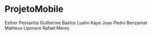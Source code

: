 # ProjetoMobile
Esther Pessanha
Guilherme Bastos
Luahn Kaye
Joao Pedro Benzamat
Matheus Liporace
Rafael Meres
